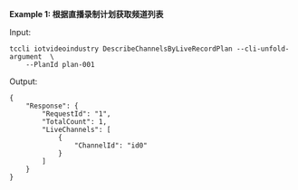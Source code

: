 **Example 1: 根据直播录制计划获取频道列表**



Input: 

```
tccli iotvideoindustry DescribeChannelsByLiveRecordPlan --cli-unfold-argument  \
    --PlanId plan-001
```

Output: 
```
{
    "Response": {
        "RequestId": "1",
        "TotalCount": 1,
        "LiveChannels": [
            {
                "ChannelId": "id0"
            }
        ]
    }
}
```

